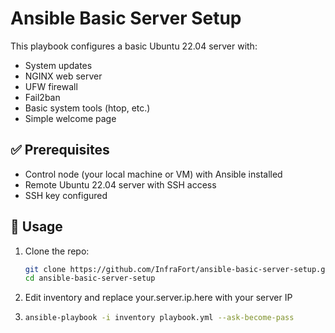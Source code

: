 # Ansible Basic Server Setup

This playbook configures a basic Ubuntu 22.04 server with:

- System updates
- NGINX web server
- UFW firewall
- Fail2ban
- Basic system tools (htop, etc.)
- Simple welcome page

## ✅ Prerequisites

- Control node (your local machine or VM) with Ansible installed
- Remote Ubuntu 22.04 server with SSH access
- SSH key configured

## 🚀 Usage

1. Clone the repo:
   ```bash
   git clone https://github.com/InfraFort/ansible-basic-server-setup.git
   cd ansible-basic-server-setup

2. Edit inventory and replace your.server.ip.here with your server IP

3.
   ```bash
   ansible-playbook -i inventory playbook.yml --ask-become-pass